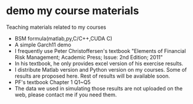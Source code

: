 # demo my course materials
Teaching materials related to my courses
* BSM formula(matlab,py,C/C++,CUDA C)
* A simple Garch11 demo
* I frequently use Peter Christoffersen's textbook "Elements of Financial Risk Management; Academic Press; Issue: 2nd Edition; 2011"
* In his textbook, he only provides excel version of his exercise results.
* I distribute Matlab version and Python version on my courses. Some of results are proposed here. Rest of results will be available soon.
* PF's textbook Chapter 1 Q1~Q5
* The data we used in simulating those results are not uploaded on the web, please contact me if you need them.  
